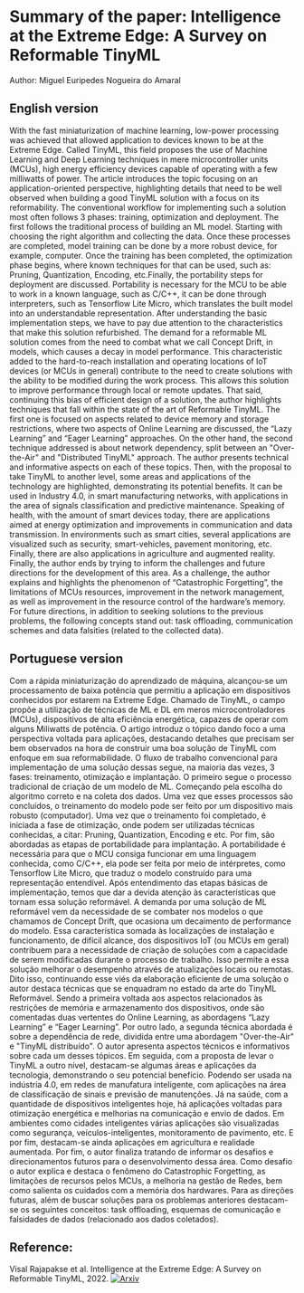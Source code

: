 # Summary of the paper: Intelligence at the Extreme Edge: A Survey on Reformable TinyML

Author: Miguel Euripedes Nogueira do Amaral

## English version

   With the fast miniaturization of machine learning, low-power processing was achieved that allowed application to devices known to be at the Extreme Edge. Called TinyML, this field proposes the use of Machine Learning and Deep Learning techniques in mere microcontroller units (MCUs), high energy efficiency devices capable of operating with a few milliwatts of power. The article introduces the topic focusing on an application-oriented perspective, highlighting details that need to be well observed when building a good TinyML solution with a focus on its reformability.
   The conventional workflow for implementing such a solution most often follows 3 phases: training, optimization and deployment. The first follows the traditional process of building an ML model. Starting with choosing the right algorithm and collecting the data. Once these processes are completed, model training can be done by a more robust device, for example, computer. Once the training has been completed, the optimization phase begins, where known techniques for that can be used, such as: Pruning, Quantization, Encoding, etc.Finally, the portability steps for deployment are discussed. Portability is necessary for the MCU to be able to work in a known language, such as C/C++, it can be done through interpreters, such as Tensorflow Lite Micro, which translates the built model into an understandable representation.
   After understanding the basic implementation steps, we have to pay due attention to the characteristics that make this solution refurbished. The demand for a reformable ML solution comes from the need to combat what we call Concept Drift, in models, which causes a decay in model performance. This characteristic added to the hard-to-reach installation and operating locations of IoT devices (or MCUs in general) contribute to the need to create solutions with the ability to be modified during the work process. This allows this solution to improve performance through local or remote updates.
   That said, continuing this bias of efficient design of a solution, the author highlights techniques that fall within the state of the art of Reformable TinyML. The first one is focused on aspects related to device memory and storage restrictions, where two aspects of Online Learning are discussed, the “Lazy Learning” and “Eager Learning” approaches. On the other hand, the second technique addressed is about network dependency, split between an "Over-the-Air" and "Distributed TinyML" approach. The author presents technical and informative aspects on each of these topics.
   Then, with the proposal to take TinyML to another level, some areas and applications of the technology are highlighted, demonstrating its potential benefits. It can be used in Industry 4.0, in smart manufacturing networks, with applications in the area of signals classification and predictive maintenance. Speaking of health, with the amount of smart devices today, there are applications aimed at energy optimization and improvements in communication and data transmission. In environments such as smart cities, several applications are visualized such as security, smart-vehicles, pavement monitoring, etc. Finally, there are also applications in agriculture and augmented reality.
   Finally, the author ends by trying to inform the challenges and future directions for the development of this area. As a challenge, the author explains and highlights the phenomenon of “Catastrophic Forgetting”, the limitations of MCUs resources, improvement in the network management, as well as improvement in the resource control of the hardware’s memory. For future directions, in addition to seeking solutions to the previous problems, the following concepts stand out: task offloading, communication schemes and data falsities (related to the collected data).

## Portuguese version 

   Com a rápida miniaturização do aprendizado de máquina, alcançou-se um processamento de baixa potência que permitiu a aplicação em dispositivos conhecidos por estarem na Extreme Edge. Chamado de TinyML, o campo propõe a utilização de técnicas de ML e DL em meros microcontroladores (MCUs), dispositivos de alta eficiência energética, capazes de operar com alguns Miliwatts de potência. O artigo introduz o tópico dando foco a uma perspectiva voltada para aplicações, destacando detalhes que precisam ser bem observados na hora de construir uma boa solução de TinyML com enfoque em sua reformabilidade.
   O fluxo de trabalho convencional para implementação de uma solução dessas segue, na maioria das vezes, 3 fases: treinamento, otimização e implantação. O primeiro segue o processo tradicional de criação de um modelo de ML. Começando pela escolha do algoritmo correto e na coleta dos dados. Uma vez que esses processos são concluidos, o treinamento do modelo pode ser feito por um dispositivo mais robusto (computador). Uma vez que o treinamento foi completado, é iniciada a fase de otimização, onde podem ser utilizadas técnicas conhecidas, a citar: Pruning, Quantization, Encoding e etc. Por fim, são abordadas as etapas de portabilidade para implantação. A portabilidade é necessária para que o MCU consiga funcionar em uma linguagem conhecida, como C/C++, ela pode ser feita por meio de intérpretes, como Tensorflow Lite Micro, que traduz o modelo construído para uma representação entendível.
   Após entendimento das etapas básicas de implementação, temos que dar a devida atenção às características que tornam essa solução reformável. A demanda por uma solução de ML reformável vem da necessidade de se combater nos modelos o que chamamos de Concept Drift, que ocasiona um decaimento de performance do modelo. Essa característica somada às localizações de instalação e funcionamento, de difícil alcance, dos dispositivos IoT (ou MCUs em geral) contribuem para a necessidade de criação de soluções com a capacidade de serem modificadas durante o processo de trabalho. Isso permite a essa solução melhorar o desempenho através de atualizações locais ou remotas.  
   Dito isso, continuando esse viés da elaboração eficiente de uma solução o autor destaca técnicas que se enquadram no estado da arte do TinyML Reformável. Sendo a primeira voltada aos aspectos relacionados às restrições de memória e armazenamento dos dispositivos, onde são comentadas duas vertentes do Online Learning, as abordagens “Lazy Learning” e “Eager Learning”. Por outro lado, a segunda técnica abordada é sobre a dependência de rede, dividida entre uma abordagem "Over-the-Air" e "TinyML distribuído". O autor apresenta aspectos técnicos e informativos sobre cada um desses tópicos. 
   Em seguida, com a proposta de levar o TinyML a outro nível, destacam-se algumas áreas e aplicações da tecnologia, demonstrando o seu potencial benefício. Podendo ser usada na indústria 4.0, em redes de manufatura inteligente, com aplicações na área de classificação de sinais e previsão de manutenções. Já na saúde, com a quantidade de dispositivos inteligentes hoje, há aplicações voltadas para otimização energética e melhorias na comunicação e envio de dados. Em ambientes como cidades inteligentes várias aplicações são visualizadas como segurança, veículos-inteligentes, monitoramento de pavimento, etc. E por fim, destacam-se ainda aplicações em agricultura e realidade aumentada. 
   Por fim, o autor finaliza tratando de informar os desafios e direcionamentos futuros para o desenvolvimento dessa área. Como desafio o autor explica e destaca o fenômeno do Catastrophic Forgetting, as limitações de recursos pelos MCUs, a melhoria na gestão de Redes, bem como salienta os cuidados com a memória dos hardwares.  Para as direções futuras, além de buscar soluções para os problemas anteriores destacam-se os seguintes conceitos: task offloading, esquemas de comunicação e falsidades de dados (relacionado aos dados coletados).


## Reference:

Visal Rajapakse et al. Intelligence at the Extreme Edge: A Survey on Reformable TinyML, 2022. [![Arxiv](https://img.shields.io/badge/paper-arxiv-red)](https://arxiv.org/pdf/2204.00827.pdf)

